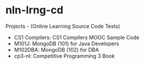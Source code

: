 nln-lrng-cd
===========

Projects - (Online Learning Source Code Tests)

* CS1 Compilers: CS1 Compilers MOOC Sample Code
* M101J: MongoDB (101) for Java Developers
* M102DBA: MongoDB (102) for DBA
* cp3-nl: Competitive Programming 3 Book
